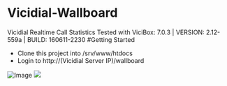 # Vicidial-Wallboard
Vicidial Realtime Call Statistics Tested with ViciBox: 7.0.3 | VERSION: 2.12-559a | BUILD: 160611-2230
#Getting Started
<ul>
  <li>Clone this project into /srv/www/htdocs</li>
  <li>Login to http://(Vicidial Server IP)/wallboard</li>
</ul>
<img src="http://i.imgur.com/U7K6U8F.jpg" alt="Image">
<img src="http://i.imgur.com/MYIHDHO.png>
<img src="http://i.imgur.com/wbpUCbR.png>
<img src="http://i.imgur.com/RkMQY03.png>
